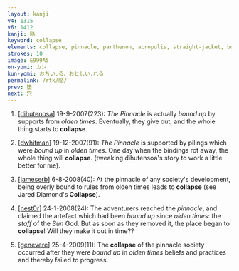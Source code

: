 ```yaml
---
layout: kanji
v4: 1315
v6: 1412
kanji: 陥
keyword: collapse
elements: collapse, pinnacle, parthenon, acropolis, straight-jacket, bound up, olden times, old days, stick, sun, day
strokes: 10
image: E999A5
on-yomi: カン
kun-yomi: おちい.る、おとしい.れる
permalink: /rtk/陥/
prev: 堕
next: 穴
---
```


1) [<a href="http://kanji.koohii.com/profile/dihutenosa">dihutenosa</a>] 19-9-2007(223): <em>The Pinnacle</em> is actually <em>bound up</em> by supports from <em>olden times</em>. Eventually, they give out, and the whole thing starts to<strong> collapse</strong>.

2) [<a href="http://kanji.koohii.com/profile/dwhitman">dwhitman</a>] 19-12-2007(91): <em>The Pinnacle</em> is supported by pilings which were <em>bound up</em> in <em>olden times</em>. One day when the bindings rot away, the whole thing will<strong> collapse</strong>. (tweaking dihutensoa&#039;s story to work a little better for me).

3) [<a href="http://kanji.koohii.com/profile/jameserb">jameserb</a>] 6-8-2008(40): At the pinnacle of any society&#039;s development, being overly bound to rules from olden times leads to<strong> collapse</strong> (see Jared Diamond&#039;s<strong> Collapse</strong>).

4) [<a href="http://kanji.koohii.com/profile/nest0r">nest0r</a>] 24-1-2008(24): The adventurers reached the <em>pinnacle</em>, and claimed the artefact which had been <em>bound up</em> since <em>olden times</em>: the <em>staff</em> of the <em>Sun</em> God. But as soon as they removed it, the place began to<strong> collapse</strong>! Will they make it out in time??

5) [<a href="http://kanji.koohii.com/profile/genevere">genevere</a>] 25-4-2009(11): The<strong> collapse</strong> of the pinnacle society occurred after they were <em>bound up</em> in <em>olden times</em> beliefs and practices and thereby failed to progress.

